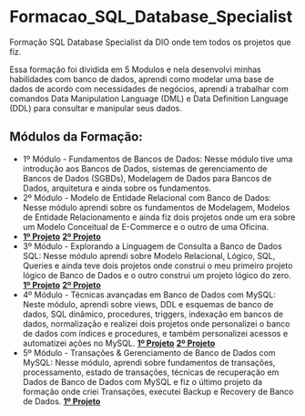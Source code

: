 # Formacao_SQL_Database_Specialist  

Formação SQL Database Specialist da DIO onde tem todos os projetos que fiz.

Essa formação foi dividida em 5 Modulos e nela desenvolvi minhas habilidades com banco de dados, aprendi como modelar uma base de dados de acordo com necessidades de negócios, aprendi a trabalhar com comandos Data Manipulation Language (DML) e Data Definition Language (DDL) para consultar e manipular seus dados.

## Módulos da Formação:

- 1º Módulo - Fundamentos de Bancos de Dados: Nesse módulo tive uma introdução aos Bancos de Dados, sistemas de gerenciamento de Bancos de Dados (SGBDs), Modelagem de Dados para Bancos de Dados, arquitetura e ainda sobre os fundamentos.
- 2º Módulo - Modelo de Entidade Relacional com Banco de Dados: Nesse módulo aprendi sobre os fundamentos de Modelagem, Modelos de Entidade Relacionamento e ainda fiz dois projetos onde um era sobre um Modelo Conceitual de E-Commerce e o outro de uma Oficina.
- **[1º Projeto]()**
  **[2º Projeto]()**
- 3º Módulo - Explorando a Linguagem de Consulta a Banco de Dados SQL: Nesse módulo aprendi sobre Modelo Relacional, Lógico, SQL, Queries e ainda teve dois projetos onde construi o meu primeiro projeto lógico de Banco de Dados e o outro construi um projeto lógico do zero.
  **[1º Projeto]()**
  **[2º Projeto]()**
- 4º Módulo - Técnicas avançadas em Banco de Dados com MySQL: Neste módulo, aprendi sobre views, DDL e esquemas de banco de dados, SQL dinâmico, procedures, triggers, indexação em bancos de dados, normalização e realizei dois projetos onde personalizei o banco de dados com índices e procedures, e também personalizei acessos e automatizei ações no MySQL.
  **[1º Projeto]()**
  **[2º Projeto]()**
- 5º Módulo - Transações & Gerenciamento de Banco de Dados com MySQL: Nesse módulo, aprendi sobre fundamentos de transações, processamento, estado de transações, técnicas de recuperação em Dados de Banco de Dados com MySQL e fiz o último projeto da formação onde  criei Transações, executei Backup e Recovery de Banco de Dados.
  **[1º Projeto]()**
